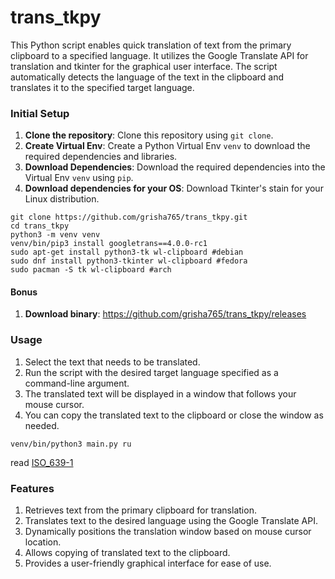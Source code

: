 # trans_tkpy
This Python script enables quick translation of text from the primary clipboard to a specified language. It utilizes the Google Translate API for translation and tkinter for the graphical user interface. The script automatically detects the language of the text in the clipboard and translates it to the specified target language.
### Initial Setup

1. **Clone the repository**: Clone this repository using `git clone`.
2. **Create Virtual Env**: Create a Python Virtual Env `venv` to download the required dependencies and libraries.
3. **Download Dependencies**: Download the required dependencies into the Virtual Env `venv` using `pip`.
4. **Download dependencies for your OS**: Download Tkinter's stain for your Linux distribution.

```shell
git clone https://github.com/grisha765/trans_tkpy.git
cd trans_tkpy
python3 -m venv venv
venv/bin/pip3 install googletrans==4.0.0-rc1
sudo apt-get install python3-tk wl-clipboard #debian
sudo dnf install python3-tkinter wl-clipboard #fedora
sudo pacman -S tk wl-clipboard #arch
```

#### Bonus
1. **Download binary**: https://github.com/grisha765/trans_tkpy/releases

### Usage
1. Select the text that needs to be translated.
2. Run the script with the desired target language specified as a command-line argument.
3. The translated text will be displayed in a window that follows your mouse cursor.
4. You can copy the translated text to the clipboard or close the window as needed.

```shell
venv/bin/python3 main.py ru
```
read [ISO_639-1](https://en.wikipedia.org/wiki/ISO_639-1)

### Features

1. Retrieves text from the primary clipboard for translation.
2. Translates text to the desired language using the Google Translate API.
3. Dynamically positions the translation window based on mouse cursor location.
4. Allows copying of translated text to the clipboard.
5. Provides a user-friendly graphical interface for ease of use.
